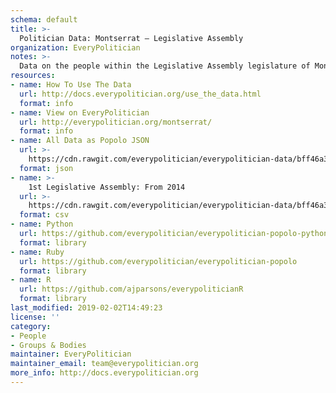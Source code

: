 ```yaml
---
schema: default
title: >-
  Politician Data: Montserrat — Legislative Assembly
organization: EveryPolitician
notes: >-
  Data on the people within the Legislative Assembly legislature of Montserrat.
resources:
- name: How To Use The Data
  url: http://docs.everypolitician.org/use_the_data.html
  format: info
- name: View on EveryPolitician
  url: http://everypolitician.org/montserrat/
  format: info
- name: All Data as Popolo JSON
  url: >-
    https://cdn.rawgit.com/everypolitician/everypolitician-data/bff46a3bfcbe1d716ca311a3a20ceb9083f56ad3/data/Montserrat/Assembly/ep-popolo-v1.0.json
  format: json
- name: >-
    1st Legislative Assembly: From 2014
  url: >-
    https://cdn.rawgit.com/everypolitician/everypolitician-data/bff46a3bfcbe1d716ca311a3a20ceb9083f56ad3/data/Montserrat/Assembly/term-1.csv
  format: csv
- name: Python
  url: https://github.com/everypolitician/everypolitician-popolo-python
  format: library
- name: Ruby
  url: https://github.com/everypolitician/everypolitician-popolo
  format: library
- name: R
  url: https://github.com/ajparsons/everypoliticianR
  format: library
last_modified: 2019-02-02T14:49:23
license: ''
category:
- People
- Groups & Bodies
maintainer: EveryPolitician
maintainer_email: team@everypolitician.org
more_info: http://docs.everypolitician.org
---
```

